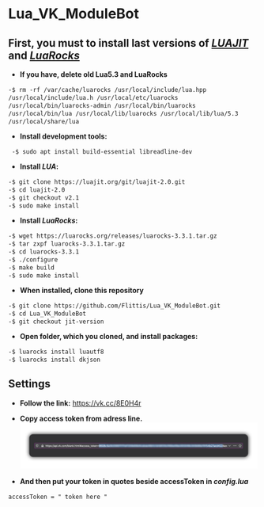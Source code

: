 # Lua_VK_ModuleBot


## **First, you must to install last versions of _[LUAJIT](https://luajit.org)_ and _[LuaRocks](https://luarocks.org/)_**

- **If you have, delete old Lua5.3 and LuaRocks**
```
-$ rm -rf /var/cache/luarocks /usr/local/include/lua.hpp /usr/local/include/lua.h /usr/local/etc/luarocks /usr/local/bin/luarocks-admin /usr/local/bin/luarocks /usr/local/bin/lua /usr/local/lib/luarocks /usr/local/lib/lua/5.3 /usr/local/share/lua
```

- **Install development tools:**
```
 -$ sudo apt install build-essential libreadline-dev
```

- **Install _LUA_:**
```
-$ git clone https://luajit.org/git/luajit-2.0.git
-$ cd luajit-2.0
-$ git checkout v2.1
-$ sudo make install
```
- **Install _LuaRocks_:**
```
-$ wget https://luarocks.org/releases/luarocks-3.3.1.tar.gz
-$ tar zxpf luarocks-3.3.1.tar.gz
-$ cd luarocks-3.3.1
-$ ./configure
-$ make build
-$ sudo make install
```

- **When installed, clone this repository**
```
-$ git clone https://github.com/Flittis/Lua_VK_ModuleBot.git
-$ cd Lua_VK_ModuleBot
-$ git checkout jit-version
```

- **Open folder, which you cloned, and install packages:**
```
-$ luarocks install luautf8
-$ luarocks install dkjson
```

## Settings

- **Follow the link:**
https://vk.cc/8E0H4r

- **Copy access token from adress line.**
![alt text](https://github.com/Flittis/Lua_VK_ModuleBot/raw/master/tokenScreen.jpg)

- **And then put your token in quotes beside accessToken in _config.lua_**
```
accessToken = " token here "
```
